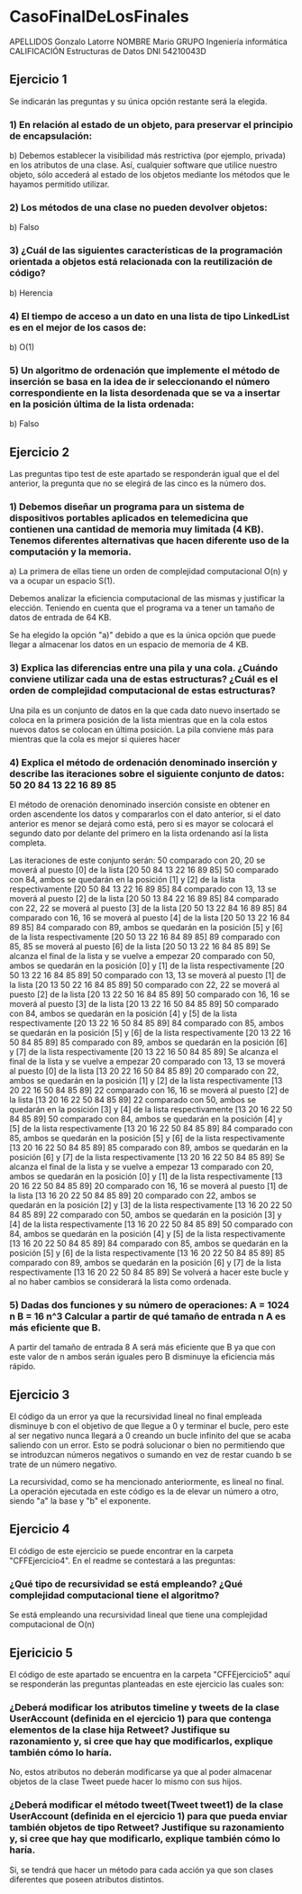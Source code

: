 # CasoFinalDeLosFinales

APELLIDOS Gonzalo Latorre  NOMBRE Mario  GRUPO Ingeniería informática   CALIFICACIÓN
Estructuras de Datos   DNI 54210043D
## Ejercicio 1

Se indicarán las preguntas y su única opción restante será la elegida.

### 1)     En relación al estado de un objeto, para preservar el principio de encapsulación:

b)    Debemos establecer la visibilidad más restrictiva (por ejemplo, privada) en los atributos de una clase. Así, cualquier software que utilice nuestro objeto, sólo accederá al estado de los objetos mediante los métodos que le hayamos permitido utilizar.

### 2)     Los métodos de una clase no pueden devolver objetos:

b)    Falso

### 3)     ¿Cuál de las siguientes características de la programación orientada a objetos está relacionada con la reutilización de código?

b)    Herencia

### 4)     El tiempo de acceso a un dato en una lista de tipo LinkedList es en el mejor de los casos de:

b)    O(1)

### 5)     Un algoritmo de ordenación que implemente el método de inserción se basa en la idea de ir seleccionando el número correspondiente en la lista desordenada que se va a insertar en la posición última de la lista ordenada:

b)    Falso

## Ejercicio 2

Las preguntas tipo test de este apartado se responderán igual que el del anterior, la pregunta que no se elegirá de las cinco es la número dos.

### 1) Debemos diseñar un programa para un sistema de dispositivos portables aplicados en telemedicina que contienen una cantidad de memoria muy limitada (4 KB). Tenemos diferentes alternativas que hacen diferente uso de la computación y la memoria.

a) La primera de ellas tiene un orden de complejidad computacional O(n) y va a ocupar un espacio S(1).

Debemos analizar la eficiencia computacional de las mismas y justificar la elección. Teniendo en cuenta que el programa va a tener un tamaño de datos de entrada de 64 KB.

Se ha elegido la opción "a)" debido a que es la única opción que puede llegar a almacenar los datos en un espacio de memoria de 4 KB.

### 3) Explica las diferencias entre una pila y una cola. ¿Cuándo conviene utilizar cada una de estas estructuras? ¿Cuál es el orden de complejidad computacional de estas estructuras? 

Una pila es un conjunto de datos en la que cada dato nuevo insertado se coloca en la primera posición de la lista mientras que en la cola estos nuevos datos se colocan en última posición. La pila conviene más para mientras que la cola es mejor si quieres hacer

### 4) Explica el método de ordenación denominado inserción y describe las iteraciones sobre el siguiente conjunto de datos: 50 20 84 13 22 16 89 85

El método de orenación denominado inserción consiste en obtener en orden ascendente los datos y compararlos con el dato anterior, si el dato anterior es menor se dejará como está, pero si es mayor se colocará el segundo dato por delante del primero en la lista ordenando así la lista completa.

Las iteraciones de este conjunto serán: 
50 comparado con 20, 20 se moverá al puesto [0] de la lista [20 50 84 13 22 16 89 85]
50 comparado con 84, ambos se quedarán en la posición [1] y [2] de la lista respectivamente [20 50 84 13 22 16 89 85]
84 comparado con 13, 13 se moverá al puesto [2] de la lista [20 50 13 84 22 16 89 85]
84 comparado con 22, 22 se moverá al puesto [3] de la lista [20 50 13 22 84 16 89 85]
84 comparado con 16, 16 se moverá al puesto [4] de la lista [20 50 13 22 16 84 89 85]
84 comparado con 89, ambos se quedarán en la posición [5] y [6] de la lista respectivamente [20 50 13 22 16 84 89 85]
89 comparado con 85, 85 se moverá al puesto [6] de la lista [20 50 13 22 16 84 85 89]
Se alcanza el final de la lista y se vuelve a empezar
20 comparado con 50, ambos se quedarán en la posición [0] y [1] de la lista respectivamente [20 50 13 22 16 84 85 89]
50 comparado con 13, 13 se moverá al puesto [1] de la lista [20 13 50 22 16 84 85 89]
50 comparado con 22, 22 se moverá al puesto [2] de la lista [20 13 22 50 16 84 85 89]
50 comparado con 16, 16 se moverá al puesto [3] de la lista [20 13 22 16 50 84 85 89]
50 comparado con 84, ambos se quedarán en la posición [4] y [5] de la lista respectivamente [20 13 22 16 50 84 85 89]
84 comparado con 85, ambos se quedarán en la posición [5] y [6] de la lista respectivamente [20 13 22 16 50 84 85 89]
85 comparado con 89, ambos se quedarán en la posición [6] y [7] de la lista respectivamente [20 13 22 16 50 84 85 89]
Se alcanza el final de la lista y se vuelve a empezar
20 comparado con 13, 13 se moverá al puesto [0] de la lista [13 20 22 16 50 84 85 89]
20 comparado con 22, ambos se quedarán en la posición [1] y [2] de la lista respectivamente [13 20 22 16 50 84 85 89]
22 comparado con 16, 16 se moverá al puesto [2] de la lista [13 20 16 22 50 84 85 89]
22 comparado con 50, ambos se quedarán en la posición [3] y [4] de la lista respectivamente [13 20 16 22 50 84 85 89]
50 comparado con 84, ambos se quedarán en la posición [4] y [5] de la lista respectivamente [13 20 16 22 50 84 85 89]
84 comparado con 85, ambos se quedarán en la posición [5] y [6] de la lista respectivamente [13 20 16 22 50 84 85 89]
85 comparado con 89, ambos se quedarán en la posición [6] y [7] de la lista respectivamente [13 20 16 22 50 84 85 89]
Se alcanza el final de la lista y se vuelve a empezar
13 comparado con 20, ambos se quedarán en la posición [0] y [1] de la lista respectivamente [13 20 16 22 50 84 85 89]
20 comparado con 16, 16 se moverá al puesto [1] de la lista [13 16 20 22 50 84 85 89]
20 comparado con 22, ambos se quedarán en la posición [2] y [3] de la lista respectivamente [13 16 20 22 50 84 85 89]
22 comparado con 50, ambos se quedarán en la posición [3] y [4] de la lista respectivamente [13 16 20 22 50 84 85 89]
50 comparado con 84, ambos se quedarán en la posición [4] y [5] de la lista respectivamente [13 16 20 22 50 84 85 89]
84 comparado con 85, ambos se quedarán en la posición [5] y [6] de la lista respectivamente [13 16 20 22 50 84 85 89]
85 comparado con 89, ambos se quedarán en la posición [6] y [7] de la lista respectivamente [13 16 20 22 50 84 85 89]
Se volverá a hacer este bucle y al no haber cambios se considerará la lista como ordenada.


### 5) Dadas dos funciones y su número de operaciones: A = 1024 n B = 16 n^3 Calcular a partir de qué tamaño de entrada n A es más eficiente que B.

A partir del tamaño de entrada 8 A será más eficiente que B ya que con este valor de n ambos serán iguales pero B disminuye la eficiencia más rápido.

## Ejercicio 3

El código da un error ya que la recursividad lineal no final empleada disminuye b con el objetivo de que llegue a 0 y terminar el bucle, pero este al ser negativo nunca llegará a 0 creando un bucle infinito del que se acaba saliendo con un error. Esto se podrá solucionar o bien no permitiendo que se introduzcan números negativos o sumando en vez de restar cuando b se trate de un número negativo.

La recursividad, como se ha mencionado anteriormente, es lineal no final. La operación ejecutada en este código es la de elevar un número a otro, siendo "a" la base y "b" el exponente.

## Ejercicio 4

El código de este ejercicio se puede encontrar en la carpeta "CFFEjercicio4". En el readme se contestará a las preguntas:

### ¿Qué tipo de recursividad se está empleando? ¿Qué complejidad computacional tiene el algoritmo?

Se está empleando una recursividad lineal que tiene una complejidad computacional de O(n)

## Ejericicio 5

El código de este apartado se encuentra en la carpeta "CFFEjercicio5" aquí se responderán las preguntas planteadas en este ejercicio las cuales son:

### ¿Deberá modificar los atributos timeline y tweets de la clase UserAccount (definida en el ejercicio 1) para que contenga elementos de la clase hija Retweet? Justifique su razonamiento y, si cree que hay que modificarlos, explique también cómo lo haría.

No, estos atributos no deberán modificarse ya que al poder almacenar objetos de la clase Tweet puede hacer lo mismo con sus hijos.

### ¿Deberá modificar el método tweet(Tweet tweet1) de la clase UserAccount (definida en el ejercicio 1) para que pueda enviar también objetos de tipo Retweet? Justifique su razonamiento y, si cree que hay que modificarlo, explique también cómo lo haría.

Si, se tendrá que hacer un método para cada acción ya que son clases diferentes que poseen atributos distintos.
